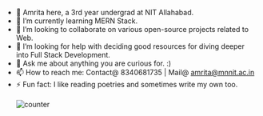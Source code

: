 <!-- <img src="https://github.com/amrita41/amrita41/raw/master/Hi.gif" alt="alt text" width="100" height="100" style="max-width:100%;"> -->



- 🔭 Amrita here, a 3rd year undergrad at NIT Allahabad.
- 🌱 I’m currently learning MERN Stack.
- 👯 I’m looking to collaborate on various open-source projects related to Web.
- 🤔 I’m looking for help with deciding good resources for diving deeper into Full Stack Development.
- 💬 Ask me about anything you are curious for. :)
- 📫 How to reach me: Contact@ 8340681735 | Mail@ amrita@mnnit.ac.in 
- ⚡ Fun fact: I like reading poetries and sometimes write my own too.<br/><br/>
 ![counter](https://enzfx6ur9k6k5co.m.pipedream.net)


